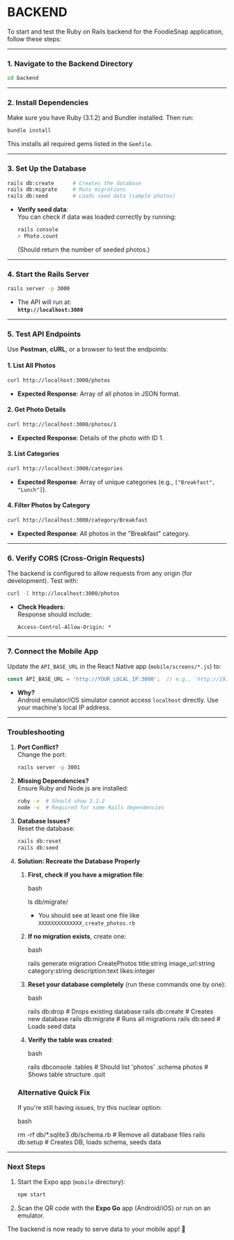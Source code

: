 # BACKEND

To start and test the Ruby on Rails backend for the FoodieSnap application, follow these steps:

---

### **1. Navigate to the Backend Directory**
```bash
cd backend
```

---

### **2. Install Dependencies**
Make sure you have Ruby (3.1.2) and Bundler installed. Then run:
```bash
bundle install
```
This installs all required gems listed in the `Gemfile`.

---

### **3. Set Up the Database**
```bash
rails db:create      # Creates the database
rails db:migrate     # Runs migrations
rails db:seed        # Loads seed data (sample photos)
```

- **Verify seed data**:  
  You can check if data was loaded correctly by running:
  ```bash
  rails console
  > Photo.count
  ```
  (Should return the number of seeded photos.)

---

### **4. Start the Rails Server**
```bash
rails server -p 3000
```
- The API will run at:  
  **`http://localhost:3000`**

---

### **5. Test API Endpoints**
Use **Postman**, **cURL**, or a browser to test the endpoints:

#### **1. List All Photos**
```bash
curl http://localhost:3000/photos
```
- **Expected Response**: Array of all photos in JSON format.

#### **2. Get Photo Details**
```bash
curl http://localhost:3000/photos/1
```
- **Expected Response**: Details of the photo with ID 1.

#### **3. List Categories**
```bash
curl http://localhost:3000/categories
```
- **Expected Response**: Array of unique categories (e.g., `["Breakfast", "Lunch"]`).

#### **4. Filter Photos by Category**
```bash
curl http://localhost:3000/category/Breakfast
```
- **Expected Response**: All photos in the "Breakfast" category.

---

### **6. Verify CORS (Cross-Origin Requests)**
The backend is configured to allow requests from any origin (for development). Test with:
```bash
curl -I http://localhost:3000/photos
```
- **Check Headers**:  
  Response should include:
  ```
  Access-Control-Allow-Origin: *
  ```

---

### **7. Connect the Mobile App**
Update the `API_BASE_URL` in the React Native app (`mobile/screens/*.js`) to:
```javascript
const API_BASE_URL = 'http://YOUR_LOCAL_IP:3000';  // e.g., 'http://192.168.1.5:3000'
```
- **Why?**  
  Android emulator/iOS simulator cannot access `localhost` directly. Use your machine's local IP address.

---

### **Troubleshooting**
1. **Port Conflict?**  
   Change the port:
   ```bash
   rails server -p 3001
   ```

2. **Missing Dependencies?**  
   Ensure Ruby and Node.js are installed:
   ```bash
   ruby -v  # Should show 3.1.2
   node -v  # Required for some Rails dependencies
   ```

3. **Database Issues?**  
   Reset the database:
   ```bash
   rails db:reset
   rails db:seed
   ```

4. **Solution: Recreate the Database Properly**

   1.  **First, check if you have a migration file**:
       
       bash
       
       ls db/migrate/
       
       *   You should see at least one file like `XXXXXXXXXXXXXX_create_photos.rb`
           
   2.  **If no migration exists**, create one:
       
       bash
       
       rails generate migration CreatePhotos title:string image\_url:string category:string description:text likes:integer
       
   3.  **Reset your database completely** (run these commands one by one):
       
       bash
       
       rails db:drop           \# Drops existing database
       rails db:create         \# Creates new database
       rails db:migrate        \# Runs all migrations
       rails db:seed           \# Loads seed data
       
   4.  **Verify the table was created**:
       
       bash
       
       rails dbconsole
       .tables                 \# Should list 'photos'
       .schema photos          \# Shows table structure
       .quit
       

   ### Alternative Quick Fix

   If you're still having issues, try this nuclear option:

   bash

   rm \-rf db/\*.sqlite3 db/schema.rb  \# Remove all database files
   rails db:setup                    \# Creates DB, loads schema, seeds data

---

### **Next Steps**
1. Start the Expo app (`mobile` directory):
   ```bash
   npm start
   ```
2. Scan the QR code with the **Expo Go** app (Android/iOS) or run on an emulator.

The backend is now ready to serve data to your mobile app! 🚀
